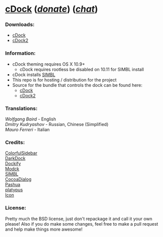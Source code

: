 # [cDock](http://w0lfschild.github.io/cdock.html) (*[donate](http://w0lfschild.github.io/pages/donate.html)*) (*[chat](https://gitter.im/w0lfschild/cDock?utm_source=badge&utm_medium=badge&utm_campaign=pr-badge&utm_content=badge)*)

### Downloads:
* [cDock](https://github.com/w0lfschild/cDock/releases/download/v9.5/cDock_v9.5.zip)    
* [cDock2](https://github.com/w0lfschild/cDock2/releases/download/v0.9.8/cDock.zip)  

### Information:
* cDock theming requires OS X 10.9+
    * cDock requires rootless be disabled on 10.11 for SIMBL install
* cDock installs [SIMBL](http://www.culater.net/software/SIMBL/SIMBL.php)
* This repo is for hosting / distribution for the project
* Source for the bundle that controls the dock can be found here:
    * [cDock](http://github.com/w0lfschild/cDock)
    * [cDock2](http://github.com/w0lfschild/cDock2)

### Translations:
*Wolfgang Baird* - English    
*Dmitry Kudryashov* - Russian, Chinese (Simplified)    
*Mauro Ferreri* - Italian    

### Credits:  
[ColorfulSidebar](http://cooviewerzoom.web.fc2.com/)    
[DarkDock](http://github.com/b3ll/DarkDock)    
[Dockify](https://github.com/alexzielenski/dockify)    
[Modck](https://github.com/mstg/Modck)    
[SIMBL](http://www.culater.net/software/SIMBL/SIMBL.php)    
[CocoaDialog](http://mstratman.github.io/cocoadialog/)    
[Pashua](http://bluem.net/en/mac/pashua/)    
[platypus](http://sveinbjorn.org/platypus)       
[Icon](http://scafer31000.deviantart.com)    

### License:
Pretty much the BSD license, just don't repackage it and call it your own please!
Also if you do make some changes, feel free to make a pull request and help make things more awesome!
